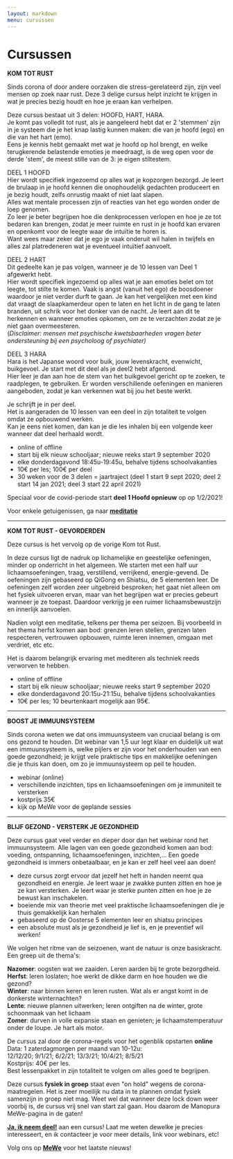 ```yaml
---
layout: markdown
menu: cursussen
---
```

# Cursussen

**KOM TOT RUST**  

Sinds corona of door andere oorzaken die stress-gerelateerd zijn, zijn veel mensen op zoek naar rust. Deze 3 delige cursus helpt inzicht te krijgen in wat je precies bezig houdt en hoe je eraan kan verhelpen. 

Deze cursus bestaat uit 3 delen: HOOFD, HART, HARA.   
Je komt pas volledit tot rust, als je aangeleerd hebt dat er 2 'stemmen' zijn in je systeem die je het knap lastig kunnen maken: die van je hoofd (ego) en die van het hart (emo).   
Eens je kennis hebt gemaakt met wat je hoofd op hol brengt, en welke terugkerende belastende emoties je meedraagt, is de weg open voor de derde 'stem', de meest stille van de 3: je eigen stiltestem.

DEEL 1 HOOFD   
Hier wordt specifiek ingezoemd op alles wat je kopzorgen bezorgd. Je leert de brulaap in je hoofd kennen die onophoudelijk gedachten produceert en je bezig houdt, zelfs onrustig maakt of niet laat slapen.   
Alles wat mentale processen zijn of reacties van het ego worden onder de loep genomen.   
Zo leer je beter begrijpen hoe die denkprocessen verlopen en hoe je ze tot bedaren kan brengen, zodat je meer ruimte en rust in je hoofd kan ervaren en openkomt voor de leegte waar de intuïtie te horen is.    
Want wees maar zeker dat je ego je vaak onderuit wil halen in twijfels en alles zal platredeneren wat je eventueel intuïtief aanvoelt.   

DEEL 2 HART   
Dit gedeelte kan je pas volgen, wanneer je de 10 lessen van Deel 1 afgewerkt hebt.    
Hier wordt specifiek ingezoemd op alles wat je aan emoties belet om tot leegte, tot stilte te komen. Vaak is angst (vanuit het ego) de boosdoener waardoor je niet verder durft te gaan. Je kan het vergelijken met een kind dat vraagt de slaapkamerdeur open te laten en het licht in de gang te laten branden, uit schrik voor het donker van de nacht. Je leert aan dit te herkennen en wanneer emoties opkomen, om ze te verzachten zodat ze je niet gaan overmeesteren.  
(*Disclaimer: mensen met psychische kwetsbaarheden vragen beter ondersteuning bij een psycholoog of psychiater)*

DEEL 3 HARA   
Hara is het Japanse woord voor buik, jouw levenskracht, evenwicht, buikgevoel.
Je start met dit deel als je deel2 hebt afgerond.   
Hier leer je dan aan hoe de stem van het buikgevoel gericht op te zoeken, te raadplegen, te gebruiken. 
Er worden verschillende oefeningen en manieren aangeboden, zodat je kan verkennen wat bij jou het beste werkt.
   

Je schrijft je in per deel.    
Het is aangeraden de 10 lessen van een deel in zijn totaliteit te volgen omdat ze opbouwend werken.    
Kan je eens niet komen, dan kan je die les inhalen bij een volgende keer wanneer dat deel herhaald wordt.  

- online of offline
- start bij elk nieuw schooljaar; nieuwe reeks start 9 september 2020
- elke donderdagavond 18:45u-19:45u, behalve tijdens schoolvakanties   
- 10€ per les; 100€ per deel
- 30 weken voor de 3 delen = jaartraject (deel 1 start 9 sept 2020; deel 2 start 14 jan 2021; deel 3 start 22 april 2021) 

Speciaal voor de covid-periode start **deel 1 Hoofd opnieuw** op op 1/2/2021!

Voor enkele getuigenissen, ga naar [**meditatie**](http://www.manopura.be/meditatie.html)

---

**KOM TOT RUST - GEVORDERDEN**   

Deze cursus is het vervolg op de vorige Kom tot Rust. 

In deze cursus ligt de nadruk op lichamelijke en geestelijke oefeningen, minder op onderricht in het algemeen. 
We starten met een half uur lichaamsoefeningen, traag, verstillend, verrijkend, energie-gevend. De oefeningen zijn gebaseerd op QiGong en Shiatsu, de 5 elementen leer. De oefeningen zelf worden zeer uitgebreid besproken; het gaat niet alleen om het fysiek uitvoeren ervan, maar van het begrijpen wat er precies gebeurt wanneer je ze toepast. Daardoor verkrijg je een ruimer lichaamsbewustzijn en innerlijk aanvoelen.      

Nadien volgt een meditatie, telkens per thema per seizoen. Bij voorbeeld in het thema herfst komen aan bod: grenzen leren stellen, grenzen laten respecteren, vertrouwen opbouwen, ruimte leren innemen, omgaan met verdriet, etc etc.   

Het is daarom belangrijk ervaring met mediteren als techniek reeds verworven te hebben.    

- online of offline
- start bij elk nieuw schooljaar; nieuwe reeks start 9 september 2020
- elke donderdagavond 20:15u-21:15u, behalve tijdens schoolvakanties   
- 10€ per les; 10 beurtenkaart mogelijk aan 95€.   

---


**BOOST JE IMMUUNSYSTEEM**   

Sinds corona weten we dat ons immuunsysteem van cruciaal belang is om ons gezond te houden. Dit webinar van 1,5 uur legt klaar en duidelijk uit wat een immuunsysteem is, welke pijlers er zijn voor het onderhouden van een goede gezondheid; je krijgt vele praktische tips en makkelijke oefeningen die je thuis kan doen, om zo je immuunsysteem op peil te houden.

- webinar (online)   
- verschillende inzichten, tips en lichaamsoefeningen om je immuniteit te versterken 
- kostprijs 35€
- kijk op MeWe voor de geplande sessies

---

**BLIJF GEZOND - VERSTERK JE GEZONDHEID**   

Deze cursus gaat veel verder en dieper door dan het webinar rond het immuunsysteem. Alle lagen van een goede gezondheid komen aan bod: voeding, ontspanning, lichaamsoefeningen, inzichten,... Een goede gezondheid is immers onbetaalbaar, en je kan er zelf heel veel aan doen!   

- deze cursus zorgt ervoor dat jezelf het heft in handen neemt qua gezondheid en energie. Je leert waar je zwakke punten zitten en hoe je ze kan versterken. Je leert waar je sterke punten zitten en hoe je ze bewust kan inschakelen.
- boeiende mix van theorie met veel praktische lichaamsoefeningen die je thuis gemakkelijk kan herhalen
- gebaseerd op de Oosterse 5 elementen leer en shiatsu principes  
- een absolute must als je gezondheid je lief is, en je preventief wil werken! 

We volgen het ritme van de seizoenen, want de natuur is onze basiskracht.       
Een greep uit de thema's:   

**Nazomer**: oogsten wat we zaaiden. Leren aarden bij te grote bezorgdheid.   
**Herfst**: leren loslaten; hoe werkt de dikke darm en hoe houden we die gezond?   
**Winter**: naar binnen keren en leren rusten. Wat als er angst komt in de donkerste winternachten?    
**Lente**: nieuwe plannen uitwerken; leren ontgiften na de winter, grote schoonmaak van het lichaam   
**Zomer**: durven in volle expansie staan en genieten; je lichaamstemperatuur onder de loupe. Je hart als motor.   

De cursus zal door de corona-regels voor het ogenblik opstarten **online**   
Data: 1 zaterdagmorgen per maand van 10-12u:   
12/12/20; 9/1/21; 6/2/21; 13/3/21; 10/4/21; 8/5/21   
Kostprijs: 40€ per les.    
Best lessenpakket in zijn totaliteit te volgen om alles goed te begrijpen.   


Deze cursus **fysiek in groep** staat even "on hold" wegens de corona-maatregelen. Het is zeer moeilijk nu data in te plannen omdat fysiek samenzijn in groep niet mag. Weet wel dat wanneer deze lock down weer voorbij is, de cursus vrij snel van start zal gaan. Hou daarom de Manopura MeWe-pagina in de gaten!  
   
   


[**Ja, ik neem deel!**](mailto:marian@manopura.be) aan een cursus! Laat me weten dewelke je precies interesseert, en ik contacteer je voor meer details, link voor webinars, etc! 

Volg ons op [**MeWe**](https://mewe.com/p/manopura-komtotrust-mariandelathauwer) voor het laatste nieuws!
